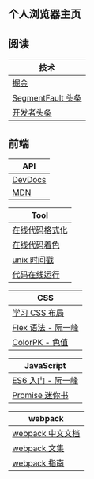 ## 个人浏览器主页

## 阅读
| 技术 |
| --- |
| [掘金](https://juejin.im/timeline) |
| [SegmentFault 头条](https://segmentfault.com/news) |
| [开发者头条](https://toutiao.io/) |

## 前端
| API |
| --- |
| [DevDocs](https://devdocs.io/) |
| [MDN](https://developer.mozilla.org/zh-CN/) |

| Tool |
| --- |
| [在线代码格式化](http://tool.oschina.net/codeformat/json) |
| [在线代码着色](http://tool.oschina.net/highlight) |
| [unix 时间戳](http://tool.chinaz.com/Tools/unixtime.aspx) |
| [代码在线运行](https://c.runoob.com/compile/1) |

| CSS |
| --- |
| [学习 CSS 布局](http://zh.learnlayout.com/toc.html) |
| [Flex 语法 - 阮一峰](http://www.ruanyifeng.com/blog/2015/07/flex-grammar.html) |
| [ColorPK - 色值](http://www.colorpk.com) |

| JavaScript |
| --- |
| [ES6 入门 - 阮一峰](http://es6.ruanyifeng.com) |
| [Promise 迷你书](http://liubin.org/promises-book/) |

| webpack |
| --- |
| [webpack 中文文档](https://doc.webpack-china.org/configuration/) |
| [webpack 文集](https://github.com/webpack-china/awesome-webpack-cn) |
| [webpack 指南](https://webpack.toobug.net/zh-cn/) |
